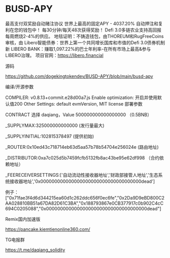 # BUSD-APY
最高支付双奖励自动赌注协议 世界上最高的固定APY - 4037.20% 自动押注和复利在您的钱包中！ 每30分钟/每天48次获得奖励！ Defi 3.0多链农业支持高回报 每周燃烧2-4%的供应。 地毯证明：不铸造钱包，由THOREUM和RugFreeCoins审核，由 Libero智能债券：世界上第一个共同增长国库和市值的Defi 3.0债券机制 新 LIBERO BANK：赚取1,097.22%的巴士年利率-在所有市场上最高&amp;参与LIBERO治理。
项目官网：https://libero.financial

源码

https://github.com/dogekingtokendev/BUSD-APY/blob/main/busd-apy

编译/开源参数

COMPILER: v0.8.13+commit.e28d00a7.js
Enable optimization: 开启并使用默认值200
Other Settings: default evmVersion, MIT license
部署参数

CONTRACT 选择 daqiang，Value 500000000000000000 （0.5BNB）

_SUPPLYMAX:325000000000000 (发行量最大)

_SUPPLYINITIAL:102815378497 (提供初始)

_ROUTER:0x10ed43c718714eb63d5aa57b78b54704e256024e (路由地址)

_DISTRIBUTOR:0xa7c025d5b7459fcfb5132fb8ac43be95e62df998  （合约依赖地址）

_FEERECEIVERSETTINGS:['自动流动性接收器地址','财政部接管人地址','生态系统接收器地址','0x000000000000000000000000000000000000dead']

例子：["0x71fae3f4d6d344215ea60d1c262ddc656f0ec6fe","0x2Da9D9eBD800C2AA028810BB51a67DA82D61C3BA","0x188793867e0CB377917c0b902C4cC694C0205088","0x000000000000000000000000000000000000dead"]


Remix国内加速版

https://pancake.kiemtienonline360.com/

TG电报群

https://t.me/daqiang_solidity
